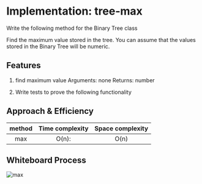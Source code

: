 # Implementation: tree-max

Write the following method for the Binary Tree class

Find the maximum value stored in the tree. You can assume that the values stored in the Binary Tree will be numeric.

## Features

1. find maximum value
Arguments: none
Returns: number

2. Write tests to prove the following functionality

## Approach & Efficiency

| method|Time complexity |Space complexity | 
| :---: | :---: | :---: |
| max|O(n): | O(n)|


## Whiteboard Process

![max]()



